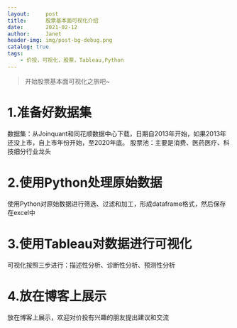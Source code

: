 ```yaml
---
layout:     post
title:      股票基本面可视化介绍
date:       2021-02-12
author:     Janet
header-img: img/post-bg-debug.png
catalog: true
tags:
    - 价投，可视化，股票，Tableau,Python
---
```


>开始股票基本面可视化之旅吧~ 

# 1.准备好数据集

数据集：从Joinquant和同花顺数据中心下载，日期自2013年开始，如果2013年还没上市，自上市年份开始，至2020年底。
股票池：主要是消费、医药医疗、科技细分行业龙头

# 2.使用Python处理原始数据

使用Python对原始数据进行筛选、过滤和加工，形成dataframe格式，然后保存在excel中


# 3.使用Tableau对数据进行可视化

可视化按照三步进行：描述性分析、诊断性分析、预测性分析

# 4.放在博客上展示
 
放在博客上展示，欢迎对价投有兴趣的朋友提出建议和交流
